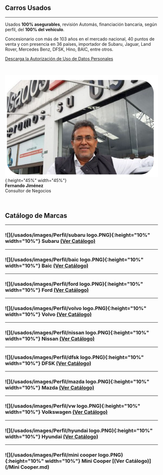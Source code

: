 ## Carros Usados

-----------
Usados **100% asegurables**, revisión Automás, financiación bancaria, según perfil, del **100% del vehículo**.

Concesionario con más de 103 años en el mercado nacional, 40 puntos de venta y con presencia en 36 países, importador de Subaru, Jaguar, Land Rover, Mercedes Benz, DFSK, Hino, BAIC, entre otros.

<a href="/usados/images/Perfil/Form.pdf" download="Solicitud Persona Natural Praco">Descarga la Autorización de Uso de Datos Personales </a>

<p>&nbsp;</p>

![](/usados/images/Perfil/pp.jpg){:height="45%" width="45%"}  
**Fernando Jiménez**
<br>Consultor de Negocios

<p>&nbsp;</p>

## Catálogo de Marcas

-----------


### ![](/usados/images/Perfil/subaru logo.PNG){:height="10%" width="10%"}   Subaru [(Ver Catálogo)](/Subaru.md)

-----------
### ![](/usados/images/Perfil/baic logo.PNG){:height="10%" width="10%"}   Baic [(Ver Catálogo)](/Baic.md)

-----------
### ![](/usados/images/Perfil/ford logo.PNG){:height="10%" width="10%"}   Ford [(Ver Catálogo)](/Ford.md)

-----------
### ![](/usados/images/Perfil/volvo logo.PNG){:height="10%" width="10%"}   Volvo [(Ver Catálogo)](/Volvo.md)

-----------
### ![](/usados/images/Perfil/nissan logo.PNG){:height="10%" width="10%"}   Nissan [(Ver Catálogo)](/Nissan.md)

-----------
### ![](/usados/images/Perfil/dfsk logo.PNG){:height="10%" width="10%"}   DFSK [(Ver Catálogo)](/DFSK.md)

-----------
### ![](/usados/images/Perfil/mazda logo.PNG){:height="10%" width="10%"}   Mazda [(Ver Catálogo)](/Mazda.md)

-----------
### ![](/usados/images/Perfil/vw logo.PNG){:height="10%" width="10%"}   Volkswagen [(Ver Catálogo)](/Volkswagen.md)

-----------
### ![](/usados/images/Perfil/hyundai logo.PNG){:height="10%" width="10%"}   Hyundai [(Ver Catálogo)](/Hyundai.md)

-----------
### ![](/usados/images/Perfil/mini cooper logo.PNG){:height="10%" width="10%"}   Mini Cooper [(Ver Catálogo)](/Mini Cooper.md)

